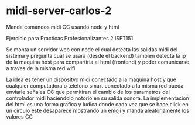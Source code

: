 # midi-server-carlos-2
Manda comandos midi CC usando node y html

Ejercicio para Practicas Profesionalizantes 2 ISFT151

Se monta un servidor web con node
el cual detecta las salidas midi del sistema y pregunta cual se usara (desde el backend)
tambien detecta la ip de la maquina host para compartirla al html (frontend) y poder comunicarse a traves de la misma red wifi

La idea es tener un dispositvo midi conectado a la maquina host y que cualquier computadora o telefono smart conectado a la misma red pueda enviarle señales CC que permitiran el cambio de los parametros del controlador midi haciendolo notorio en su salida sonora.
La implementacion del html es una forma grafica y ludica donde cada vez que se hace click en un circulo este desaparece mostrando un emoji y manda aleatoriamente los valores CC
